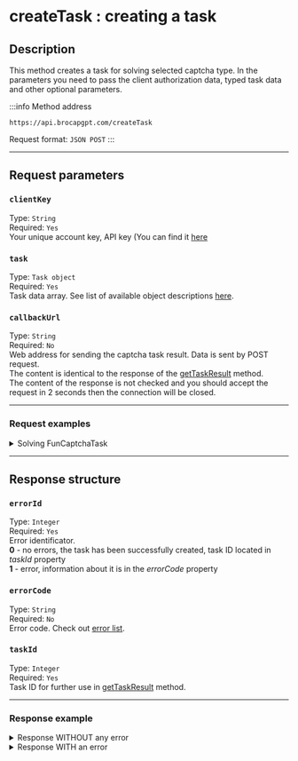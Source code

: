 ﻿---
sidebar_position: 0
sidebar_label: createTask
---

# createTask : creating a task

## **Description**
This method creates a task for solving selected captcha type. In the parameters you need to pass the client authorization data, typed task data and other optional parameters.

:::info Method address
```http
https://api.brocapgpt.com/createTask
```

Request format: `JSON POST`
:::

-----
## **Request parameters**

### `clientKey`
Type: `String` <br />
Required: `Yes`<br />
Your unique account key, API key (You can find it [here](https://brocapgpt.com/dashboard)

### `task`
Type: `Task object` <br />
Required: `Yes`<br />
Task data array. See list of available object descriptions [here](../../captchas).

### `callbackUrl`
Type: `String` <br />
Required: `No`<br />
Web address for sending the captcha task result. Data is sent by POST request.<br />The content is identical to the response of the [getTaskResult](./get-task-result) method.<br />The content of the response is not checked and you should accept the request in 2 seconds then the connection will be closed.

--- 

### **Request examples**
  <details>
    <summary>Solving FunCaptchaTask</summary>

```json
    {
		"clientKey":"67b6bcbb1a728ea8d563de6d169a2057",
		"task": 
		{
			"type":"FunCaptchaTaskProxyless",
			"websiteURL":"http://mywebsite.com/",
			"funcaptchaApiJSSubdomain":"mywebsite-api.funcaptcha.com",
			"data": "{\"blob\":\"dyXvXANMbHj1iDyz.Qj97JtSqR2n%2BuoY1V%2FbdgbrG7p%2FmKiqdU9AwJ6MifEt0np4vfYn6TTJDJEfZDlcz9Q1XMn9przeOV%2FCr2%2FIpi%2FC1s%3D\"}",
			"websitePublicKey":"69A21A01-CC7B-B9C6-0F9A-E7FA06677FFC"
		}
	}
```
  </details>


-----
## **Response structure**

### `errorId`
Type: `Integer` <br />
Required: `Yes`<br />
Error identificator.<br />**0** - no errors, the task has been successfully created, task ID located in *taskId* property<br />**1** - error, information about it is in the *errorCode* property

### `errorCode`
Type: `String` <br />
Required: `No`<br />
Error code. Check out [error list](../api-errors).

### `taskId`
Type: `Integer` <br />
Required: `Yes`<br />
Task ID for further use in [getTaskResult](./get-task-result) method.

---

### **Response example**

<details>
    <summary>Response WITHOUT any error</summary>

```json
    {
      "errorId": 0,
      "taskId": 7654321
    }
```
  </details>

  <details>
    <summary>Response WITH an error</summary>

```json
    {
        "errorId": 1,
        "errorCode": "ERROR_KEY_DOES_NOT_EXIST",
        "errorDescription": "Account authorization key not found in the system or has incorrect format",
        "taskId": 0
    }
```
  </details>
